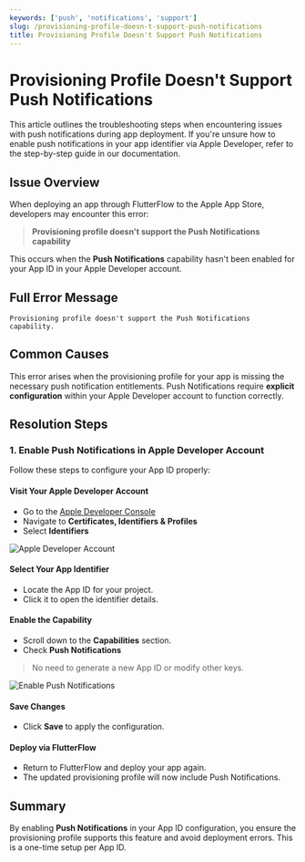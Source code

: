 ```yaml
---
keywords: ['push', 'notifications', 'support']
slug: /provisioning-profile-doesn-t-support-push-notifications
title: Provisioning Profile Doesn't Support Push Notifications
---
```


# Provisioning Profile Doesn't Support Push Notifications

This article outlines the troubleshooting steps when encountering issues with push notifications during app deployment. If you're unsure how to enable push notifications in your app identifier via Apple Developer, refer to the step-by-step guide in our documentation.

## Issue Overview

When deploying an app through FlutterFlow to the Apple App Store, developers may encounter this error:

> **Provisioning profile doesn't support the Push Notifications capability**

This occurs when the **Push Notifications** capability hasn't been enabled for your App ID in your Apple Developer account.

## Full Error Message

```text
Provisioning profile doesn't support the Push Notifications capability.
```


## Common Causes

This error arises when the provisioning profile for your app is missing the necessary push notification entitlements. Push Notifications require **explicit configuration** within your Apple Developer account to function correctly.

## Resolution Steps

### 1. Enable Push Notifications in Apple Developer Account

Follow these steps to configure your App ID properly:

#### Visit Your Apple Developer Account

- Go to the [Apple Developer Console](https://developer.apple.com/account/)
- Navigate to **Certificates, Identifiers & Profiles**
- Select **Identifiers**

![Apple Developer Account](../assets/20250430121236782215.png)

#### Select Your App Identifier

- Locate the App ID for your project.
- Click it to open the identifier details.

#### Enable the Capability

- Scroll down to the **Capabilities** section.
- Check **Push Notifications**

> No need to generate a new App ID or modify other keys.

![Enable Push Notifications](../assets/20250430121236976235.png)

#### Save Changes

- Click **Save** to apply the configuration.

#### Deploy via FlutterFlow

- Return to FlutterFlow and deploy your app again.
- The updated provisioning profile will now include Push Notifications.

## Summary

By enabling **Push Notifications** in your App ID configuration, you ensure the provisioning profile supports this feature and avoid deployment errors. This is a one-time setup per App ID.
